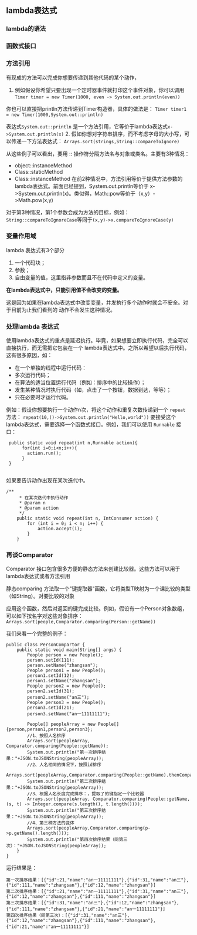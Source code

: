 ## lambda表达式
### lambda的语法
### 函数式接口
### 方法引用
有现成的方法可以完成你想要传递到其他代码的某个动作，
1. 例如假设你希望只要出现一个定时器事件就打印这个事件对象，你可以调用
`Timer timer = new Timer(1000, even -> System.out.println(even))`

你也可以直接把println方法传递到Timer构造器，具体的做法是：
`Timer timer1 = new Timer(1000,System.out::println)`

表达式`System.out::println` 是一个方法引用，它等价于lambda表达式`x->System.out.println(x)`
2. 假如你想对字符串排序，而不考虑字母的大小写，可以传递一下方法表达式：
`Arrays.sort(strings,String::compareToIgnore)`

从这些例子可以看出，要用 :: 操作符分隔方法名与对象或类名。主要有3种情况：
  - object::instanceMethod
  - Class::staticMethod
  - Class::instanceMethod
  在前2种情况中，方法引用等价于提供方法参数的lambda表达式。前面已经提到，System.out.println等价于
  x->System.out.println(x)。类似得，Math::pow等价于（x,y）->Math.pow(x,y)
  
  对于第3种情况，第1个参数会成为方法的目标，例如：`String::compareToIgnoreCase`等同于`(x,y)->x.compareToIgnoreCase(y)`
  
### 变量作用域
lambda 表达式有3个部分
 1. 一个代码块；
 2. 参数；
 3. 自由变量的值，这里指非参数而且不在代码中定义的变量。

 **在lambda表达式中，只能引用值不会改变的变量。**
 
 这是因为如果在lambda表达式中改变变量，并发执行多个动作时就会不安全。对于目前为止我们看到的
 动作不会发生这种情况。
 
### 处理lambda 表达式
使用lambda表达式的重点是延迟执行。毕竟，如果想要立即执行代码，完全可以直接执行，而无需把它包装在一个
lambda表达式中。之所以希望以后执行代码，这有很多原因，如：
 - 在一个单独的线程中运行代码：
 - 多次运行代码；
 - 在算法的适当位置运行代码（例如：排序中的比较操作）；
 - 发生某种情况时执行代码（如，点击了一个按钮，数据到达，等等）；
 - 只在必要时才运行代码。

例如：假设你想要执行一个动作n次，将这个动作和重复次数传递到一个 `repeat` 方法：
`repeat(10,()->System.out.println("Hello,world"))`
要接受这个lambda表达式，需要选择一个函数式接口。例如，我们可以使用 `Runnable` 接口：
```
 public static void repeat(int n,Runnable action){
      for(int i=0;i<n;i++){
        action.run();
      }
 }
 
```
如果要告诉动作出现在某次迭代中。
``` 
/**
     * 在某次迭代中执行动作
     * @param n
     * @param action
     */
    public static void repeat(int n, IntConsumer action) {
        for (int i = 0; i < n; i++) {
            action.accept(i);
        }
    }

```
### 再谈Comparator
Comparator 接口包含很多方便的静态方法来创建比较器。这些方法可以用于lambda表达式或者方法引用

静态comparing 方法取一个"键提取器"函数，它将类型T映射为一个课比较的类型（如String）。对要比较的对象

应用这个函数，然后对返回的键完成比较。例如，假设有一个Person对象数组，可以如下按名字对这些对象排序：
`Arrays.sort(people,Comparator.comparing(Person::getName))`

我们来看一个完整的例子：
```
public class PersonCompartor {
    public static void main(String[] args) {
        People person = new People();
        person.setId(111);
        person.setName("zhangsan");
        People person1 = new People();
        person1.setId(12);
        person1.setName("zhangsan");
        People person2 = new People();
        person2.setId(31);
        person2.setName("an三");
        People person3 = new People();
        person3.setId(21);
        person3.setName("an一11111111");

        People[] peopleArray = new People[]{person,person1,person2,person3};
        //1、按照人名排序
        Arrays.sort(peopleArray, Comparator.comparing(People::getName));
        System.out.println("第一次排序结果："+JSON.toJSONString(peopleArray));
        //2、人名相同的情况下，按照id排序
        Arrays.sort(peopleArray,Comparator.comparing(People::getName).thenComparing(People::getId));
        System.out.println("第二次排序结果："+JSON.toJSONString(peopleArray));
        //3、根据人名长度完成排序：，提取了的键指定一个比较器
        Arrays.sort(peopleArray, Comparator.comparing(People::getName, (s, t) -> Integer.compare(s.length(), t.length())));
        System.out.println("第三次排序结果："+JSON.toJSONString(peopleArray));
        //4、第三种方法的变体
        Arrays.sort(peopleArray,Comparator.comparing(p->p.getName().length()));
        System.out.println("第四次排序结果（同第三次）："+JSON.toJSONString(peopleArray));
    }
}

```
运行结果是：
```
第一次排序结果：[{"id":21,"name":"an一11111111"},{"id":31,"name":"an三"},{"id":111,"name":"zhangsan"},{"id":12,"name":"zhangsan"}]
第二次排序结果：[{"id":21,"name":"an一11111111"},{"id":31,"name":"an三"},{"id":12,"name":"zhangsan"},{"id":111,"name":"zhangsan"}]
第三次排序结果：[{"id":31,"name":"an三"},{"id":12,"name":"zhangsan"},{"id":111,"name":"zhangsan"},{"id":21,"name":"an一11111111"}]
第四次排序结果（同第三次）：[{"id":31,"name":"an三"},{"id":12,"name":"zhangsan"},{"id":111,"name":"zhangsan"},{"id":21,"name":"an一11111111"}]

```
